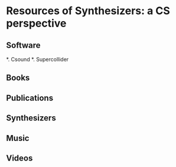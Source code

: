 # Resources of Synthesizers: a CS perspective

## Software 

*. Csound 
*. Supercollider


## Books 

## Publications 

## Synthesizers 

## Music 

## Videos 

